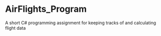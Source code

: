 # AirFlights_Program
A short C# programming assignment for keeping tracks of and calculating flight data
